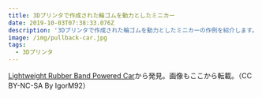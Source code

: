 ```yaml
---
title: 3Dプリンタで作成された輪ゴムを動力としたミニカー
date: 2019-10-03T07:38:33.076Z
description: '3Dプリンタで作成された輪ゴムを動力としたミニカーの作例を紹介します。  '
image: /img/pullback-car.jpg
tags:
  - 3Dプリンタ
---
```

[Lightweight Rubber Band Powered Car](https://www.instructables.com/id/Lightweight-Rubber-Band-Powered-Car/)から発見。画像もここから転載。（CC BY-NC-SA By IgorM92）
